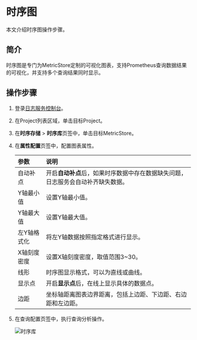 # 时序图

本文介绍时序图操作步骤。

## 简介

时序图是专门为MetricStore定制的可视化图表，支持Prometheus查询数据结果的可视化，并支持多个查询结果同时显示。

## 操作步骤

1.  登录[日志服务控制台](https://sls.console.aliyun.com)。

2.  在Project列表区域，单击目标Project。

3.  在**时序存储** \> **时序库**页签中，单击目标MetricStore。

4.  在**属性配置**页签中，配置图表属性。

    |参数|说明|
    |:-|:-|
    |自动补点|开启**自动补点**后，如果时序数据中存在数据缺失问题，日志服务会自动补齐缺失数据。|
    |Y轴最小值|设置Y轴最小值。|
    |Y轴最大值|设置Y轴最大值。|
    |左Y轴格式化|将左Y轴数据按照指定格式进行显示。|
    |X轴刻度密度|设置X轴刻度密度，取值范围3~30。|
    |线形|时序图显示格式，可以为直线或曲线。|
    |显示点|开启**显示点**后，在线上显示具体的数据点。|
    |边距|坐标轴距离图表边界距离，包括上边距、下边距、右边距和左边距。|

5.  在查询配置页签中，执行查询分析操作。

    ![时序库](https://static-aliyun-doc.oss-cn-hangzhou.aliyuncs.com/assets/img/zh-CN/0509259951/p128663.png)


